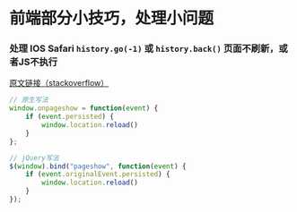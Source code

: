# 前端部分小技巧，处理小问题

### 处理 IOS Safari `history.go(-1)` 或 `history.back()` 页面不刷新，或者JS不执行

[原文链接（stackoverflow）](http://stackoverflow.com/questions/8788802/prevent-safari-loading-from-cache-when-back-button-is-clicked)

```javascript
// 原生写法
window.onpageshow = function(event) {
    if (event.persisted) {
        window.location.reload()
    }
};

// jQuery写法
$(window).bind("pageshow", function(event) {
    if (event.originalEvent.persisted) {
        window.location.reload()
    }
});
```
